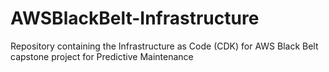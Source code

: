 # AWSBlackBelt-Infrastructure
Repository containing the Infrastructure as Code (CDK) for AWS Black Belt capstone project for Predictive Maintenance
